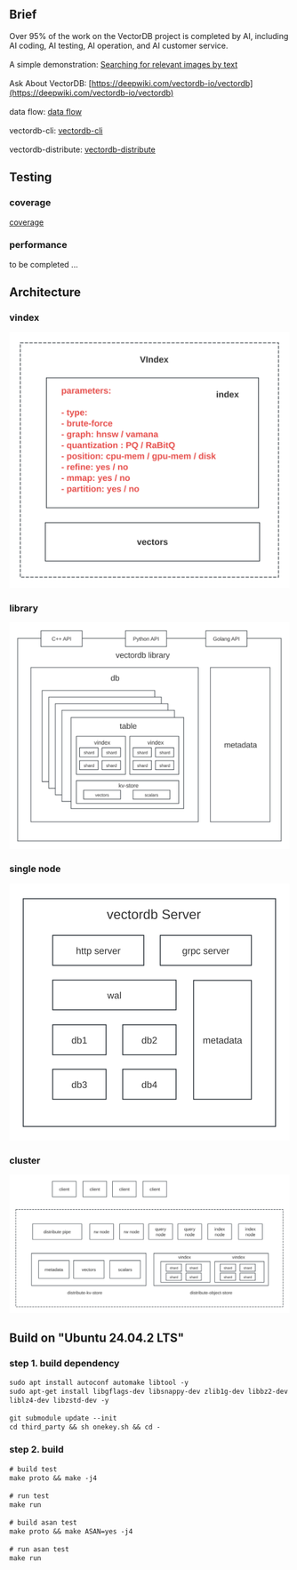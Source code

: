 

## Brief 
Over 95% of the work on the VectorDB project is completed by AI, including AI coding, AI testing, AI operation, and AI customer service.
<br>
<br>
A simple demonstration: [Searching for relevant images by text](http://115.190.11.65/album.html)
<br>
<br>
Ask About VectorDB:
[https://deepwiki.com/vectordb-io/vectordb](https://deepwiki.com/vectordb-io/vectordb)
<br>
<br>
data flow: [data flow](https://github.com/vectordb-io/vectordb/wiki/%E6%95%B0%E6%8D%AE%E6%B5%81)
<br>
<br>
vectordb-cli: [vectordb-cli](https://www.bilibili.com/video/BV1BNq1YoEf1/?vd_source=667dd64b8a907b2bb227ba72255947be)
<br>
<br>
vectordb-distribute: [vectordb-distribute](https://www.bilibili.com/video/BV1EQqmYPE7W/?vd_source=667dd64b8a907b2bb227ba72255947be)

## Testing
### coverage
[coverage](http://vectordb.io/coverage/report/index.html)

### performance
to be completed ...

## Architecture

### vindex

![VIndex Architecture](imgs/vindex.svg)

### library

![Vector Database Library Architecture](imgs/library2.svg)

### single node
![Vector Database Single-Node Architecture](imgs/single-node2.svg)

### cluster
![Vector Database Cluster Architecture](imgs/cluster3.svg)

## Build on "Ubuntu 24.04.2 LTS"

### step 1. build dependency
```
sudo apt install autoconf automake libtool -y
sudo apt-get install libgflags-dev libsnappy-dev zlib1g-dev libbz2-dev liblz4-dev libzstd-dev -y

git submodule update --init
cd third_party && sh onekey.sh && cd -
```

### step 2. build
```
# build test
make proto && make -j4

# run test
make run

# build asan test
make proto && make ASAN=yes -j4

# run asan test
make run
```

